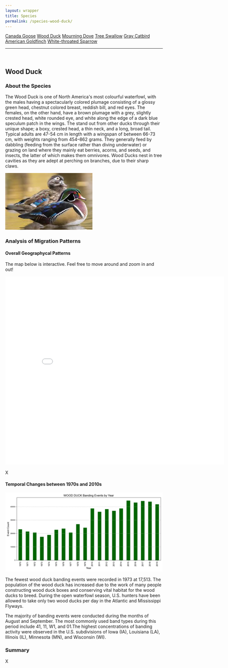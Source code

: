 ```yaml
---
layout: wrapper
title: Species
permalink: /species-wood-duck/
---
```

<div class="flex">
    <a href="/species/" class="button">Canada Goose</a>
    <a href="/species-wood-duck/" class="button">Wood Duck</a>
    <a href="/species-mourning-dove/" class="button">Mourning Dove</a>
    <a href="/species-tree-swallow/" class="button">Tree Swallow</a>
    <a href="/species-gray-catbird/" class="button">Gray Catbird</a>
    <a href="/species-american-goldfinch/" class="button">American Goldfinch</a>
    <a href="/species-white-throated-sparrow/" class="button">White-throated Sparrow</a>
</div>
<hr>
<br>
<h2>Wood Duck</h2>
<div>
    <h3>About the Species</h3>
    <div>
      <p>The Wood Duck is one of North America's most colourful waterfowl, with the males having a spectacularly colored plumage consisting of a glossy green head, chestnut colored breast, reddish bill, and red eyes. The females, on the other hand, have a brown plumage with a grey, slightly crested head, white rounded eye, and white along the edge of a dark blue speculum patch in the wings. The stand out from other ducks through their unique shape; a boxy, crested head, a thin neck, and a long, broad tail. Typical adults are  47-54 cm in length with a wingspan of between 66-73 cm, with weights ranging from 454–862 grams. They generally feed by dabbling (feeding from the surface rather than diving underwater) or grazing on land where they mainly eat berries, acorns, and seeds, and insects, the latter of which makes them omnivores. Wood Ducks nest in tree cavities as they are adept at perching on branches, due to their sharp claws.</p>
      <img src="/figures/wood-duck.jpeg" alt="https://abcbirds.org/bird/wood-duck/" class="image">
    </div>
</div>

<div>
    <h3>Analysis of Migration Patterns</h3>
    <div>
        <h4>Overall Geographycal Patterns</h4>
        <p class="italic">The map below is interactive. Feel free to move around and zoom in and out!</p>
        <iframe src="/assets/species-geo-maps/WOOD_DUCK_banding_map_with_geojson_us_ca.html" width="700" height="600" frameborder="0"></iframe>
        <p>X</p>
    </div>
    <div>
        <h4>Temporal Changes between 1970s and 2010s</h4>
        <img src="/figures/species-banding/wood_duck_banding_by_year.png" alt="wood_duck_banding_by_year"  class="graph-img">
        <p>The fewest wood duck banding events were recorded in 1973 at 17,513. The population of the wood duck has increased due to the work of many people constructing wood duck boxes and conserving vital habitat for the wood ducks to breed. During the open waterfowl season, U.S. hunters have been allowed to take only two wood ducks per day in the Atlantic and Mississippi Flyways.</p>
        <p>The majority of banding events were conducted during the months of August and September. The most commonly used band types during this period include 41, 11, W1, and 01.The highest concentrations of banding activity were observed in the U.S. subdivisions of Iowa (IA), Louisiana (LA), Illinois (IL), Minnesota (MN), and Wisconsin (WI).</p>
    </div>
    <div>
        <h3>Summary</h3>
        <p>X</p>
    </div>


</div>